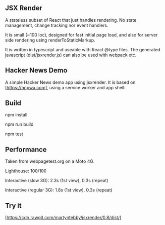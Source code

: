 JSX Render
----------
A stateless subset of React that just handles rendering.
No state management, change tracking nor event handlers.

It is small (~100 loc), designed for fast initial page load,
and also for server side rendering using renderToStaticMarkup.

It is written in typescript and useable with React @type files.
The generated javascript (dist/jsxrender.js) can also be used with webpack etc.

Hacker News Demo
----------------
A simple Hacker News demo app using jsxrender.
It is based on [https://hnpwa.com], using a service worker and app shell.

Build
-----
npm install

npm run build

npm test

Performance
-----------
Taken from webpagetest.org on a Moto 4G.

Lighthouse: 100/100

Interactive (slow 3G): 2.3s (1st view), 0.3s (repeat)

Interactive (regular 3G): 1.8s (1st view), 0.3s (repeat)

Try it
------
[https://cdn.rawgit.com/martyntebby/jsxrender/0.8/dist/]
